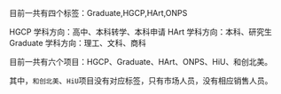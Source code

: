 目前一共有四个标签：Graduate,HGCP,HArt,ONPS

HGCP 学科方向：高中、本科转学、本科申请
HArt 学科方向：本科、研究生
Graduate 学科方向：理工、文科、商科

目前一共有六个项目：HGCP、Graduate、HArt、ONPS、HiU、和创北美。

其中，`和创北美`、`HiU`项目没有对应标签，只有市场人员，没有相应销售人员。